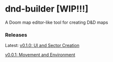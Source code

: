 # dnd-builder [WIP!!!]
A Doom map editor-like tool for creating D&D maps

### Releases
Latest: [v0.1.0: UI and Sector Creation](https://github.com/JoonChicken/dnd-builder/releases/tag/v0.1.0-alpha)

[v0.0.1: Movement and Environment](https://github.com/JoonChicken/dnd-builder/releases/tag/v0.0.1)

